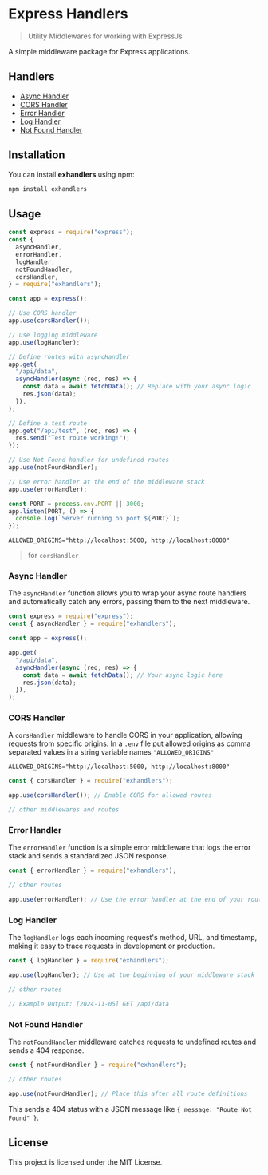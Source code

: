 # Express Handlers

> Utility Middlewares for working with ExpressJs

A simple middleware package for Express applications.

## Handlers

- [Async Handler](#async-handler)
- [CORS Handler](#cors-handler)
- [Error Handler](#error-handler)
- [Log Handler](#log-handler)
- [Not Found Handler](#not-found-handler)

## Installation

You can install **exhandlers** using npm:

```bash
npm install exhandlers
```

## Usage

```js
const express = require("express");
const {
  asyncHandler,
  errorHandler,
  logHandler,
  notFoundHandler,
  corsHandler,
} = require("exhandlers");

const app = express();

// Use CORS handler
app.use(corsHandler());

// Use logging middleware
app.use(logHandler);

// Define routes with asyncHandler
app.get(
  "/api/data",
  asyncHandler(async (req, res) => {
    const data = await fetchData(); // Replace with your async logic
    res.json(data);
  }),
);

// Define a test route
app.get("/api/test", (req, res) => {
  res.send("Test route working!");
});

// Use Not Found handler for undefined routes
app.use(notFoundHandler);

// Use error handler at the end of the middleware stack
app.use(errorHandler);

const PORT = process.env.PORT || 3000;
app.listen(PORT, () => {
  console.log(`Server running on port ${PORT}`);
});
```

```.env
ALLOWED_ORIGINS="http://localhost:5000, http://localhost:8000"
```

> for `corsHandler`

### Async Handler

The `asyncHandler` function allows you to wrap your async route handlers and automatically catch any errors, passing them to the next middleware.

```javascript
const express = require("express");
const { asyncHandler } = require("exhandlers");

const app = express();

app.get(
  "/api/data",
  asyncHandler(async (req, res) => {
    const data = await fetchData(); // Your async logic here
    res.json(data);
  }),
);
```

### CORS Handler

A `corsHandler` middleware to handle CORS in your application, allowing requests from specific origins. In a `.env` file put allowed origins as comma separated values in a string variable names `"ALLOWED_ORIGINS"`

```.env
ALLOWED_ORIGINS="http://localhost:5000, http://localhost:8000"
```

```javascript
const { corsHandler } = require("exhandlers");

app.use(corsHandler()); // Enable CORS for allowed routes

// other middlewares and routes
```

### Error Handler

The `errorHandler` function is a simple error middleware that logs the error stack and sends a standardized JSON response.

```javascript
const { errorHandler } = require("exhandlers");

// other routes

app.use(errorHandler); // Use the error handler at the end of your routes
```

### Log Handler

The `logHandler` logs each incoming request's method, URL, and timestamp, making it easy to trace requests in development or production.

```javascript
const { logHandler } = require("exhandlers");

app.use(logHandler); // Use at the beginning of your middleware stack

// other routes

// Example Output: [2024-11-05] GET /api/data
```

### Not Found Handler

The `notFoundHandler` middleware catches requests to undefined routes and sends a 404 response.

```javascript
const { notFoundHandler } = require("exhandlers");

// other routes

app.use(notFoundHandler); // Place this after all route definitions
```

This sends a 404 status with a JSON message like `{ message: "Route Not Found" }`.

## License

This project is licensed under the MIT License.
